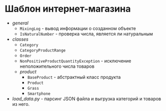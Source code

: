 # Шаблон интернет-магазина

+ *general*
    * ``MixingLog`` - вывод информации о созданном объекте
    * ``IsNaturalNumber`` - проверка числа, является ли натуральным
+ *classes*
    * ``Category``
    * ``CategoryProductRange``
    * ``Order``
    * ``NonPositiveProductQuantityException`` - исключение неположительного числа товаров
    * *product*
      + ``BaseProduct`` - абстрактный класс продукта
      + ``Product``
      + ``Grass``
      + ``Smartphone``
+ *load_data.py* - парсинг JSON файла и выгрузка категорий и товаров из него.
